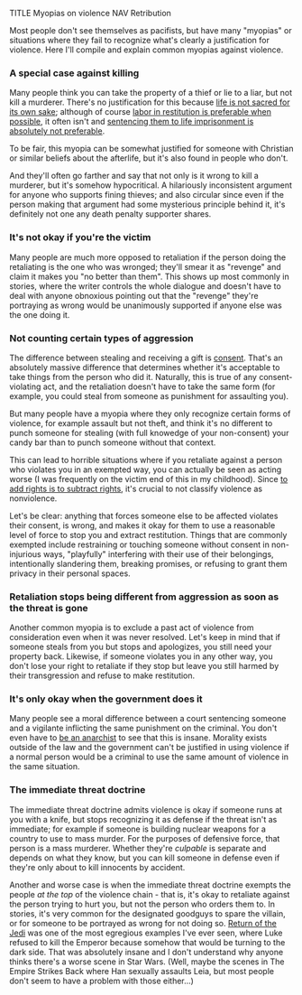 TITLE Myopias on violence
NAV Retribution

Most people don't see themselves as pacifists, but have many "myopias" or situations where they fail to recognize what's clearly a justification for violence. Here I'll compile and explain common myopias against violence.

### A special case against killing

Many people think you can take the property of a thief or lie to a liar, but not kill a murderer. There's no justification for this because [life is not sacred for its own sake](life); although of course [labor in restitution is preferable when possible](forms_of_punishment), it often isn't and [sentencing them to life imprisonment is absolutely not preferable](imprisonment).

To be fair, this myopia can be somewhat justified for someone with Christian or similar beliefs about the afterlife, but it's also found in people who don't.

And they'll often go farther and say that not only is it wrong to kill a murderer, but it's somehow hypocritical. A hilariously inconsistent argument for anyone who supports fining thieves; and also circular since even if the person making that argument had some mysterious principle behind it, it's definitely not one any death penalty supporter shares.

### It's not okay if you're the victim

Many people are much more opposed to retaliation if the person doing the retaliating is the one who was wronged; they'll smear it as "revenge" and claim it makes you "no better than them". This shows up most commonly in stories, where the writer controls the whole dialogue and doesn't have to deal with anyone obnoxious pointing out that the "revenge" they're portraying as wrong would be unanimously supported if anyone else was the one doing it.

### Not counting certain types of aggression

The difference between stealing and receiving a gift is [consent](consent). That's an absolutely massive difference that determines whether it's acceptable to take things from the person who did it. Naturally, this is true of any consent-violating act, and the retaliation doesn't have to take the same form (for example, you could steal from someone as punishment for assaulting you).

But many people have a myopia where they only recognize certain forms of violence, for example assault but not theft, and think it's no different to punch someone for stealing (with full knowedge of your non-consent) your candy bar than to punch someone without that context.

This can lead to horrible situations where if you retaliate against a person who violates you in an exempted way, you can actually be seen as acting worse (I was frequently on the victim end of this in my childhood). Since [to add rights is to subtract rights](add_subtract_rights), it's crucial to not classify violence as nonviolence.

Let's be clear: anything that forces someone else to be affected violates their consent, is wrong, and makes it okay for them to use a reasonable level of force to stop you and extract restitution. Things that are commonly exempted include restraining or touching someone without consent in non-injurious ways, "playfully" interfering with their use of their belongings, intentionally slandering them, breaking promises, or refusing to grant them privacy in their personal spaces.

### Retaliation stops being different from aggression as soon as the threat is gone

Another common myopia is to exclude a past act of violence from consideration even when it was never resolved. Let's keep in mind that if someone steals from you but stops and apologizes, you still need your property back. Likewise, if someone violates you in any other way, you don't lose your right to retaliate if they stop but leave you still harmed by their transgression and refuse to make restitution.

### It's only okay when the government does it

Many people see a moral difference between a court sentencing someone and a vigilante inflicting the same punishment on the criminal. You don't even have to [be an anarchist](anarchism) to see that this is insane. Morality exists outside of the law and the government can't be justified in using violence if a normal person would be a criminal to use the same amount of violence in the same situation.

### The immediate threat doctrine

The immediate threat doctrine admits violence is okay if someone runs at you with a knife, but stops recognizing it as defense if the threat isn't as immediate; for example if someone is building nuclear weapons for a country to use to mass murder. For the purposes of defensive force, that person is a mass murderer. Whether they're *culpable* is separate and depends on what they know, but you can kill someone in defense even if they're only about to kill innocents by accident.

Another and worse case is when the immediate threat doctrine exempts the people *at the top* of the violence chain - that is, it's okay to retaliate against the person trying to hurt you, but not the person who orders them to. In stories, it's very common for the designated goodguys to spare the villain, or for someone to be portrayed as wrong for not doing so. [Return of the Jedi](/reviews/star_wars#episode-vi-return-of-the-jedi) was one of the most egregious examples I've ever seen, where Luke refused to kill the Emperor because somehow that would be turning to the dark side. That was absolutely insane and I don't understand why anyone thinks there's a worse scene in Star Wars. (Well, maybe the scenes in The Empire Strikes Back where Han sexually assaults Leia, but most people don't seem to have a problem with those either...)
